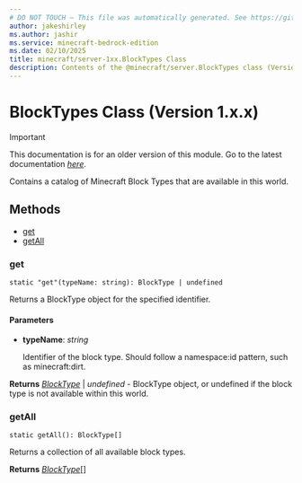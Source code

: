 ```yaml
---
# DO NOT TOUCH — This file was automatically generated. See https://github.com/mojang/minecraftapidocsgenerator to modify descriptions, examples, etc.
author: jakeshirley
ms.author: jashir
ms.service: minecraft-bedrock-edition
ms.date: 02/10/2025
title: minecraft/server-1xx.BlockTypes Class
description: Contents of the @minecraft/server.BlockTypes class (Version 1.x.x).
---
```

# BlockTypes Class (Version 1.x.x)

> [!IMPORTANT]
> This documentation is for an older version of this module. Go to the latest documentation [*here*](../../../scriptapi/minecraft/server/BlockTypes.md).

Contains a catalog of Minecraft Block Types that are available in this world.

## Methods
- [get](#get)
- [getAll](#getall)

### **get**
`
static "get"(typeName: string): BlockType | undefined
`

Returns a BlockType object for the specified identifier.

#### **Parameters**
- **typeName**: *string*
  
  Identifier of the block type. Should follow a namespace:id pattern, such as minecraft:dirt.

**Returns** [*BlockType*](BlockType.md) | *undefined* - BlockType object, or undefined if the block type is not available within this world.

### **getAll**
`
static getAll(): BlockType[]
`

Returns a collection of all available block types.

**Returns** [*BlockType*](BlockType.md)[]
